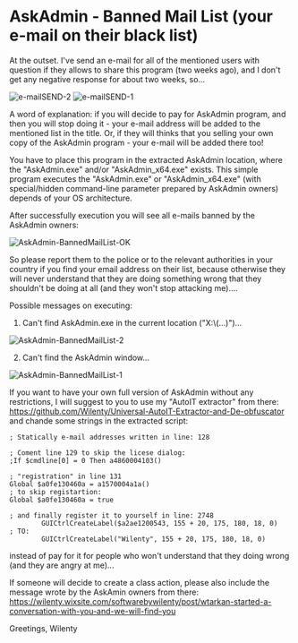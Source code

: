 # AskAdmin - Banned Mail List (your e-mail on their black list)

At the outset. I've send an e-mail for all of the mentioned users with question if they allows to share this program (two weeks ago), and I don't get any negative response for about two weeks, so...

![e-mailSEND-2](https://user-images.githubusercontent.com/61757638/188722176-e72ecb18-c151-4214-b529-c742229c4af3.png)
![e-mailSEND-1](https://user-images.githubusercontent.com/61757638/188722229-59891bce-2501-476e-868f-8baa7ca4791f.png)

A word of explanation:
if you will decide to pay for AskAdmin program, and then you will stop doing it - your e-mail address will be added to the mentioned list in the title. Or, if they will thinks that you selling your own copy of the AskAdmin program - your e-mail will be added there too!

You have to place this program in the extracted AskAdmin location, where the "AskAdmin.exe" and/or "AskAdmin_x64.exe" exists.
This simple program executes the "AskAdmin.exe" or "AskAdmin_x64.exe" (with special/hidden command-line parameter prepared by AskAdmin owners) depends of your OS architecture.

After successfully execution you will see all e-mails banned by the AskAdmin owners:

![AskAdmin-BannedMailList-OK](https://user-images.githubusercontent.com/61757638/188722419-f9f765f9-b481-4f79-9f9f-230b7a4ce547.png)

So please report them to the police or to the relevant authorities in your country if you find your email address on their list, because otherwise they will never understand that they are doing something wrong that they shouldn't be doing at all (and they won't stop attacking me)....

Possible messages on executing:
1. Can't find AskAdmin.exe in the current location ("X:\\(...)")...

![AskAdmin-BannedMailList-2](https://user-images.githubusercontent.com/61757638/183537040-ac036c55-b181-48b9-b865-a26ea13450e0.png)

2. Can't find the AskAdmin window...

![AskAdmin-BannedMailList-1](https://user-images.githubusercontent.com/61757638/183537080-cf2af149-1e09-472b-bb8e-fbdc6e381f5f.png)

If you want to have your own full version of AskAdmin without any restrictions, I will suggest to you to use my "AutoIT extractor" from there: https://github.com/Wilenty/Universal-AutoIT-Extractor-and-De-obfuscator
and chande some strings in the extracted script:

```AutoIt
; Statically e-mail addresses written in line: 128
```

```AutoIt
; Coment line 129 to skip the licese dialog:
;If $cmdline[0] = 0 Then a4860004103()
```

```AutoIt
; "registration" in line 131
Global $a0fe130460a = a1570004a1a()
; to skip registartion:
Global $a0fe130460a = true
```
```AutoIt
; and finally register it to yourself in line: 2748
		GUICtrlCreateLabel($a2ae1200543, 155 + 20, 175, 180, 18, 0)
; TO:
		GUICtrlCreateLabel("Wilenty", 155 + 20, 175, 180, 18, 0)
```
instead of pay for it for people who won't understand that they doing wrong (and they are angry at me)...

If someone will decide to create a class action, please also include the message wrote by the AskAmin owners from there:
https://wilenty.wixsite.com/softwarebywilenty/post/wtarkan-started-a-conversation-with-you-and-we-will-find-you

Greetings,
Wilenty
